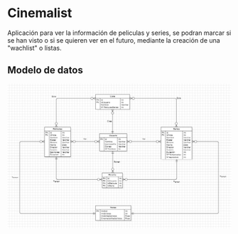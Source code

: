 # Cinemalist
Aplicación para ver la información de peliculas y series, se podran marcar si se han visto o si se quieren ver en el futuro, mediante la creación de una "wachlist" o listas.
## Modelo de datos
![Modelo de datos](ModeloDatos.jpg)
